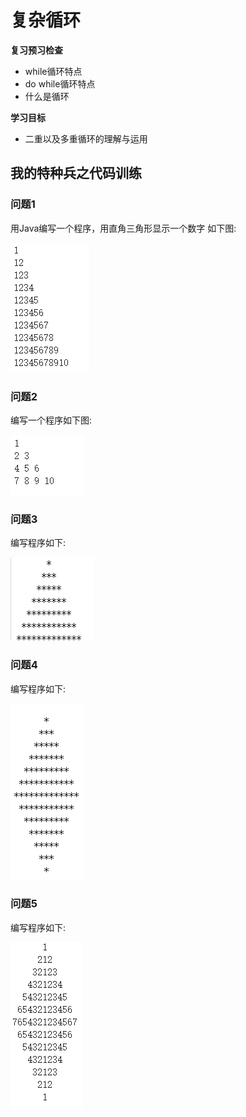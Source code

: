 



# 复杂循环



**复习预习检查**

- while循环特点
- do while循环特点
- 什么是循环





**学习目标**

- 二重以及多重循环的理解与运用



## 我的特种兵之代码训练

### 问题1

用Java编写一个程序，用直角三角形显示一个数字 如下图:

![1528102239671](images/1528102239671.png)

### 问题2

编写一个程序如下图:

![1528102281873](images/1528102281873.png)







### 问题3

编写程序如下:

![1528102313637](images/1528102313637.png)



### 问题4

编写程序如下:

![1528102362606](images/1528102362606.png)





### 问题5

编写程序如下:

![1528102402359](images/1528102402359.png)

































